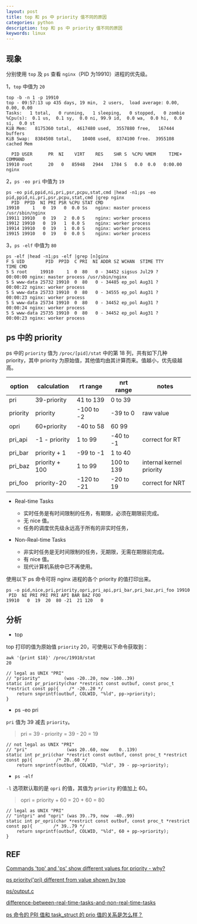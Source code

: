 ```yaml
---
layout: post
title: top 和 ps 中 priority 值不同的原因
categories: python
description: top 和 ps 中 priority 值不同的原因
keywords: linux
---
```


## 现象

分别使用 `top` 及 `ps` 查看 `nginx`（PID 为19910）进程的优先级。

1，`top` 中值为 `20`

```shell
top -b -n 1 -p 19910                              
top - 09:57:13 up 435 days, 19 min,  2 users,  load average: 0.00, 0.00, 0.00
Tasks:   1 total,   0 running,   1 sleeping,   0 stopped,   0 zombie
%Cpu(s):  0.1 us,  0.1 sy,  0.0 ni, 99.9 id,  0.0 wa,  0.0 hi,  0.0 si,  0.0 st
KiB Mem:   8175360 total,  4617480 used,  3557880 free,   167444 buffers
KiB Swap:  8384508 total,    10408 used,  8374100 free.  3955108 cached Mem

  PID USER      PR  NI    VIRT    RES    SHR S  %CPU %MEM     TIME+ COMMAND
19910 root      20   0   85948   2944   1784 S   0.0  0.0   0:00.00 nginx
```

2，`ps -eo pri` 中值为 `19`

```shell
ps -eo pid,ppid,ni,pri,psr,pcpu,stat,cmd |head -n1;ps -eo pid,ppid,ni,pri,psr,pcpu,stat,cmd |grep nginx
  PID  PPID  NI PRI PSR %CPU STAT CMD
19910     1   0  19   0  0.0 Ss   nginx: master process /usr/sbin/nginx
19911 19910   0  19   2  0.0 S    nginx: worker process
19912 19910   0  19   1  0.0 S    nginx: worker process
19914 19910   0  19   1  0.0 S    nginx: worker process
19915 19910   0  19   0  0.0 S    nginx: worker process
```

3，`ps -elf` 中值为 `80`

```shell
ps -elf |head -n1;ps -elf |grep [n]ginx
F S UID        PID  PPID  C PRI  NI ADDR SZ WCHAN  STIME TTY          TIME CMD
5 S root     19910     1  0  80   0 - 34452 sigsus Jul29 ?        00:00:00 nginx: master process /usr/sbin/nginx
5 S www-data 25732 19910  0  80   0 - 34485 ep_pol Aug31 ?        00:00:22 nginx: worker process
5 S www-data 25733 19910  0  80   0 - 34555 ep_pol Aug31 ?        00:00:23 nginx: worker process
5 S www-data 25734 19910  0  80   0 - 34452 ep_pol Aug31 ?        00:00:24 nginx: worker process
5 S www-data 25735 19910  0  80   0 - 34452 ep_pol Aug31 ?        00:00:23 nginx: worker process
```


## ps 中的 priority

ps 中的 `priority` 值为 `/proc/[pid]/stat` 中的第 18 列，共有如下几种 priority，其中 priority 为原始值，其他值均由其计算而来。值越小，优先级越高。

| option   | calculation    | rt range     | nrt range  | notes                    |
|----------|----------------|--------------|------------|--------------------------|
| pri      | 39-priority    | 41 to 139    | 0 to 39    |                          |
| priority | priority       | -100 to -2   | -39 to 0   | raw value                |
| opri     | 60+priority    | -40 to 58    | 60 99      |                          |
| pri_api  | -1 - priority  | 1 to 99      | -40 to -1  | correct for RT           |
| pri_bar  | priority + 1   | -99 to -1    | 1 to 40    |                          |
| pri_baz  | priority + 100 | 1 to 99      | 100 to 139 | internal kernel priority |
| pri_foo  | priority-20    |  -120 to -21 | -20 to 19  | correct for NRT          |


 - Real-time Tasks
 
   - 实时任务是有时间限制的任务，有期限，必须在期限前完成。
   - 无 nice 值。
   - 任务的调度优先级永远高于所有的非实时任务，
 
 - Non-Real-time Tasks
 
   - 非实时任务是无时间限制的任务，无期限，无需在期限前完成。
   - 有 nice 值。
   - 现代计算机系统中已不再使用。
 
 使用以下 ps 命令可将 nginx 进程的各个 priority 的值打印出来。
 
 ```shell
 ps -o pid,nice,pri,priority,opri,pri_api,pri_bar,pri_baz,pri_foo 19910
  PID  NI PRI PRI PRI API BAR BAZ FOO
19910   0  19  20  80 -21  21 120   0
 ```

## 分析

 - top

top 打印的值为原始值 `priority` 20，可使用以下命令获取到：

```shell
awk '{print $18}' /proc/19910/stat  
20
```

```shell
// legal as UNIX "PRI"
// "priority"         (was -20..20, now -100..39)
static int pr_priority(char *restrict const outbuf, const proc_t *restrict const pp){    /* -20..20 */
    return snprintf(outbuf, COLWID, "%ld", pp->priority);
}
```

 - ps -eo pri
 
`pri` 值为 39 减去 `priority`。

> pri = 39 - priority = 39 - 20 = 19

```shell
// not legal as UNIX "PRI"
// "pri"               (was 20..60, now    0..139)
static int pr_pri(char *restrict const outbuf, const proc_t *restrict const pp){         /* 20..60 */
    return snprintf(outbuf, COLWID, "%ld", 39 - pp->priority);
```


 - `ps -elf`

`-l` 选项默认取的是 `opri` 的值，其值为 `priority` 的值加上 60。

> opri = priority + 60 = 20 + 60 = 80

```shell
// legal as UNIX "PRI"
// "intpri" and "opri" (was 39..79, now  -40..99)
static int pr_opri(char *restrict const outbuf, const proc_t *restrict const pp){        /* 39..79 */
    return snprintf(outbuf, COLWID, "%ld", 60 + pp->priority);
}
```

## REF

[Commands 'top' and 'ps' show different values for priority - why?](https://unix.stackexchange.com/questions/613717/commands-top-and-ps-show-different-values-for-priority-why#comment1146281_613727)

[ps priority('pri) different from value shown by top](https://gitlab.com/procps-ng/procps/-/issues/111)

[ps/output.c](https://gitlab.com/procps-ng/procps/-/blob/master/ps/output.c)

[difference-between-real-time-tasks-and-non-real-time-tasks](https://www.geeksforgeeks.org/difference-between-real-time-tasks-and-non-real-time-tasks/)

[ps 命令的 PRI 值和 task_struct 的 prio 值的关系是怎么样？](https://www.zhihu.com/question/272086181)

